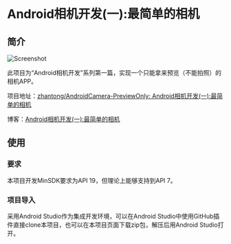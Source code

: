 # Android相机开发(一):最简单的相机
## 简介

![Screenshot][Screenshot.png]

此项目为“Android相机开发”系列第一篇，实现一个只能拿来预览（不能拍照）的相机APP。

项目地址：[zhantong/AndroidCamera-PreviewOnly: Android相机开发(一):最简单的相机][PreviewOnly]

博客：[Android相机开发(一):最简单的相机][Blog]

## 使用
### 要求
本项目开发MinSDK要求为API 19，但理论上能够支持到API 7。

### 项目导入
采用Android Studio作为集成开发环境，可以在Android Studio中使用GitHub插件直接clone本项目，也可以在本项目页面下载zip包，解压后用Android Studio打开。

[Blog]:http://www.polarxiong.com/archives/Android%E7%9B%B8%E6%9C%BA%E5%BC%80%E5%8F%91-%E4%B8%80-%E6%9C%80%E7%AE%80%E5%8D%95%E7%9A%84%E7%9B%B8%E6%9C%BA.html
[PreviewOnly]:https://github.com/zhantong/AndroidCamera-PreviewOnly

[Screenshot.png]:http://www.polarxiong.com/usr/uploads/2016/04/1898559370.png
